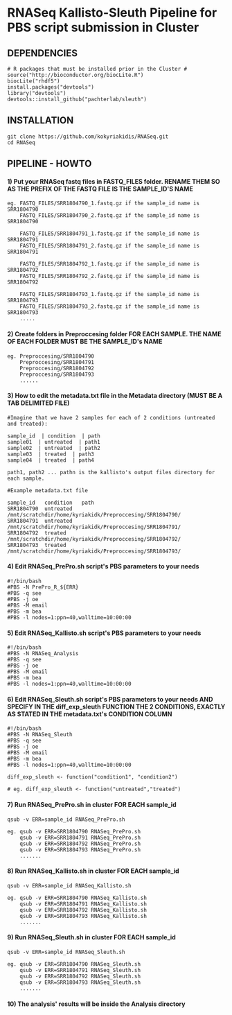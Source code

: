 # RNASeq Kallisto-Sleuth Pipeline for PBS script submission in Cluster

## DEPENDENCIES
```
# R packages that must be installed prior in the Cluster #
source("http://bioconductor.org/biocLite.R")
biocLite("rhdf5")
install.packages("devtools")
library("devtools")
devtools::install_github("pachterlab/sleuth")
```
## INSTALLATION 
```
git clone https://github.com/kokyriakidis/RNASeq.git
cd RNASeq
```
## PIPELINE - HOWTO
#### 1) Put your RNASeq fastq files in FASTQ_FILES folder. RENAME THEM SO AS THE PREFIX OF THE FASTQ FILE IS THE SAMPLE_ID'S NAME

```
eg. FASTQ_FILES/SRR1804790_1.fastq.gz if the sample_id name is SRR1804790
    FASTQ_FILES/SRR1804790_2.fastq.gz if the sample_id name is SRR1804790

    FASTQ_FILES/SRR1804791_1.fastq.gz if the sample_id name is SRR1804791
    FASTQ_FILES/SRR1804791_2.fastq.gz if the sample_id name is SRR1804791

    FASTQ_FILES/SRR1804792_1.fastq.gz if the sample_id name is SRR1804792
    FASTQ_FILES/SRR1804792_2.fastq.gz if the sample_id name is SRR1804792

    FASTQ_FILES/SRR1804793_1.fastq.gz if the sample_id name is SRR1804793
    FASTQ_FILES/SRR1804793_2.fastq.gz if the sample_id name is SRR1804793
    .....
```

#### 2) Create folders in Preproccesing folder FOR EACH SAMPLE. THE NAME OF EACH FOLDER MUST BE THE SAMPLE_ID's NAME

```
eg. Preproccesing/SRR1804790
    Preproccesing/SRR1804791
    Preproccesing/SRR1804792
    Preproccesing/SRR1804793
    ......
```    

#### 3) How to edit the metadata.txt file in the Metadata directory (MUST BE A TAB DELIMITED FILE)

```
#Imagine that we have 2 samples for each of 2 conditions (untreated and treated):

sample_id  | condition  | path
sample01  | untreated  | path1
sample02  | untreated  | path2
sample03  | treated  | path3
sample04  | treated  | path4

path1, path2 ... pathn is the kallisto's output files directory for each sample.

#Example metadata.txt file

sample_id	condition	path
SRR1804790	untreated   /mnt/scratchdir/home/kyriakidk/Preproccesing/SRR1804790/
SRR1804791	untreated   /mnt/scratchdir/home/kyriakidk/Preproccesing/SRR1804791/
SRR1804792	treated /mnt/scratchdir/home/kyriakidk/Preproccesing/SRR1804792/
SRR1804793	treated /mnt/scratchdir/home/kyriakidk/Preproccesing/SRR1804793/
```

#### 4) Edit RNASeq_PrePro.sh script's PBS parameters to your needs
```
#!/bin/bash
#PBS -N PrePro_R_${ERR}
#PBS -q see
#PBS -j oe
#PBS -M email
#PBS -m bea
#PBS -l nodes=1:ppn=40,walltime=10:00:00
```
#### 5) Edit RNASeq_Kallisto.sh script's PBS parameters to your needs
```
#!/bin/bash
#PBS -N RNASeq_Analysis
#PBS -q see
#PBS -j oe
#PBS -M email
#PBS -m bea
#PBS -l nodes=1:ppn=40,walltime=10:00:00
```
#### 6) Edit RNASeq_Sleuth.sh script's PBS parameters to your needs AND SPECIFY IN THE diff_exp_sleuth FUNCTION THE 2 CONDITIONS, EXACTLY AS STATED IN THE metadata.txt's CONDITION COLUMN
```
#!/bin/bash
#PBS -N RNASeq_Sleuth
#PBS -q see
#PBS -j oe
#PBS -M email
#PBS -m bea
#PBS -l nodes=1:ppn=40,walltime=10:00:00

diff_exp_sleuth <- function("condition1", "condition2") 

# eg. diff_exp_sleuth <- function("untreated","treated") 

```
#### 7) Run RNASeq_PrePro.sh in cluster FOR EACH sample_id
```
qsub -v ERR=sample_id RNASeq_PrePro.sh

eg. qsub -v ERR=SRR1804790 RNASeq_PrePro.sh
    qsub -v ERR=SRR1804791 RNASeq_PrePro.sh
    qsub -v ERR=SRR1804792 RNASeq_PrePro.sh
    qsub -v ERR=SRR1804793 RNASeq_PrePro.sh
    .......

```
#### 8) Run RNASeq_Kallisto.sh in cluster FOR EACH sample_id
```
qsub -v ERR=sample_id RNASeq_Kallisto.sh

eg. qsub -v ERR=SRR1804790 RNASeq_Kallisto.sh
    qsub -v ERR=SRR1804791 RNASeq_Kallisto.sh
    qsub -v ERR=SRR1804792 RNASeq_Kallisto.sh
    qsub -v ERR=SRR1804793 RNASeq_Kallisto.sh
    .......

```

#### 9) Run RNASeq_Sleuth.sh in cluster FOR EACH sample_id
```
qsub -v ERR=sample_id RNASeq_Sleuth.sh

eg. qsub -v ERR=SRR1804790 RNASeq_Sleuth.sh
    qsub -v ERR=SRR1804791 RNASeq_Sleuth.sh
    qsub -v ERR=SRR1804792 RNASeq_Sleuth.sh
    qsub -v ERR=SRR1804793 RNASeq_Sleuth.sh
    .......

```
#### 10) The analysis' results will be inside the Analysis directory 
